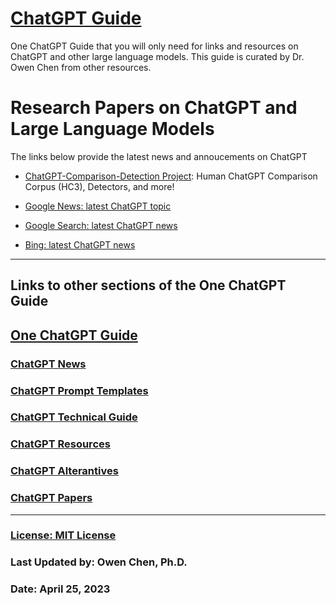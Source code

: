 # [ChatGPT Guide](./README.md)

One ChatGPT Guide that you will only need for links and resources on ChatGPT and other large language models.
This guide is curated by Dr. Owen Chen from other resources.

# Research Papers on ChatGPT and Large Language Models


The links below provide the latest news and annoucements on ChatGPT

- [ChatGPT-Comparison-Detection Project](https://github.com/Hello-SimpleAI/chatgpt-comparison-detection): Human ChatGPT Comparison Corpus (HC3), Detectors, and more!

- [Google News: latest ChatGPT topic](https://news.google.com/search?q=ChatGPT&hl=en-US&gl=US&ceid=US%3Aen)

- [Google Search: latest ChatGPT news](https://www.google.com/search?sxsrf=APwXEdf0zwW1NXDP7SsyZqG-clSFZiy7YA:1682390555135&q=ChatGPT&tbm=nws)

- [Bing: latest ChatGPT news](https://www.bing.com/news/search?q=ChatGPT)




<hr>

## Links to other sections of the One ChatGPT Guide
## [One ChatGPT Guide](./README.md)
### [ChatGPT News](./news.md)
### [ChatGPT Prompt Templates](./prompts.md)
### [ChatGPT Technical Guide](./guide.md)
### [ChatGPT Resources](./resoruces.md)
### [ChatGPT Alterantives](./others.md)
### [ChatGPT Papers](./papers.md)

<hr>

### [License: MIT License](LICENSE)

### Last Updated by: Owen Chen, Ph.D.
### Date: April 25, 2023
